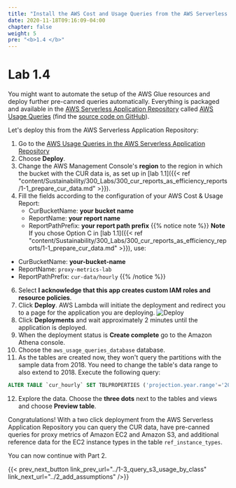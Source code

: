 ```yaml
---
title: "Install the AWS Cost and Usage Queries from the AWS Serverless Application Repository"
date: 2020-11-18T09:16:09-04:00
chapter: false
weight: 5
pre: "<b>1.4 </b>"
---
```


# Lab 1.4

You might want to automate the setup of the AWS Glue resources and deploy further pre-canned queries automatically. Everything is packaged and available in the [AWS Serverless Application Repository](https://aws.amazon.com/serverless/serverlessrepo/) called [AWS Usage Queries](https://serverlessrepo.aws.amazon.com/applications/arn:aws:serverlessrepo:us-east-1:387304072572:applications~aws-usage-queries) (find the [source code on GitHub](https://github.com/aws-samples/aws-usage-queries)).

Let's deploy this from the AWS Serverless Application Repository:

1. Go to the [AWS Usage Queries in the AWS Serverless Application Repository](https://serverlessrepo.aws.amazon.com/applications/arn:aws:serverlessrepo:us-east-1:387304072572:applications~aws-usage-queries)
2. Choose **Deploy**.
3. Change the AWS Management Console's **region** to the region in which the bucket with the CUR data is, as set up in [lab 1.1]({{< ref "content/Sustainability/300_Labs/300_cur_reports_as_efficiency_reports/1-1_prepare_cur_data.md" >}}).
4. Fill the fields according to the configuration of your AWS Cost & Usage Report:
    * CurBucketName: **your bucket name**
    * ReportName: **your report name**
    * ReportPathPrefix: **your report path prefix**
{{% notice note %}}
**Note** If you chose Option C in [lab 1.1]({{< ref "content/Sustainability/300_Labs/300_cur_reports_as_efficiency_reports/1-1_prepare_cur_data.md" >}}), use:
  * CurBucketName: **your-bucket-name**
  * ReportName: `proxy-metrics-lab`
  * ReportPathPrefix: `cur-data/hourly`
{{% /notice %}}
6. Select **I acknowledge that this app creates custom IAM roles and resource policies**.
7. Click **Deploy**. AWS Lambda will initiate the deployment and redirect you to a page for the application you are deploying.
![Deploy](/Sustainability/300_cur_reports_as_efficiency_reports/lab1-4/images/deploy-sar.png)
8. Click **Deployments** and wait approximately 2 minutes until the application is deployed.
9. When the deployment status is **Create complete** go to the Amazon Athena console.
10. Choose the `aws_usage_queries_database` database.
11. As the tables are created now, they won't query the partitions with the sample data from 2018. You need to change the table's data range to also extend to 2018. Execute the following query:
```sql
ALTER TABLE `cur_hourly` SET TBLPROPERTIES ('projection.year.range'='2018,2022')
```
12. Explore the data. Choose the **three dots** next to the tables and views and choose **Preview table**.

Congratulations! With a two click deployment from the AWS Serverless Application Repository you can query the CUR data, have pre-canned queries for proxy metrics of Amazon EC2 and Amazon S3, and additional reference data for the EC2 instance types in the table `ref_instance_types`.

You can now continue with Part 2.

{{< prev_next_button link_prev_url="../1-3_query_s3_usage_by_class" link_next_url="../2_add_assumptions" />}}
